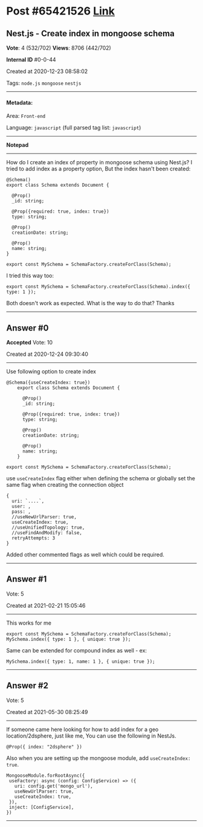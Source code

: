 
# Post \#65421526 [Link](https://stackoverflow.com/questions/65421526/)

## Nest.js - Create index in mongoose schema

**Vote**: 4 (532/702) **Views**: 8706 (442/702) 

**Internal ID** \#0-0-44

Created at 2020-12-23 08:58:02

Tags: `node.js` `mongoose` `nestjs`

----------

#### Metadata:

Area: `Front-end`

Language: `javascript` (full parsed tag list: `javascript`)

----------

**Notepad**


----------

How do I create an index of property in mongoose schema using Nest.js?
I tried to add index as a property option, But the index hasn't been created:
```
@Schema()
export class Schema extends Document {

  @Prop()
  _id: string;

  @Prop({required: true, index: true})
  type: string;

  @Prop()
  creationDate: string;

  @Prop()
  name: string;
}

export const MySchema = SchemaFactory.createForClass(Schema);
```

I tried this way too:
```
export const MySchema = SchemaFactory.createForClass(Schema).index({ type: 1 });
```

Both doesn't work as expected.
What is the way to do that?
Thanks


----------
        
## Answer \#0

**Accepted** Vote: 10

Created at 2020-12-24 09:30:40

------------

Use following option to create index
```
@Schema({useCreateIndex: true})
    export class Schema extends Document {
    
      @Prop()
      _id: string;
    
      @Prop({required: true, index: true})
      type: string;
    
      @Prop()
      creationDate: string;
    
      @Prop()
      name: string;
    }

export const MySchema = SchemaFactory.createForClass(Schema);
```

use `useCreateIndex` flag either when defining the schema
or globally set the same flag when creating the connection object
```
{
  uri: `....`,
  user: ,
  pass: ,
  //useNewUrlParser: true,
  useCreateIndex: true,
  //useUnifiedTopology: true,
  //useFindAndModify: false,
  retryAttempts: 3
}
```

Added other commented flags as well which could be required.


------------
    
    
## Answer \#1

 Vote: 5

Created at 2021-02-21 15:05:46

------------

This works for me
```
export const MySchema = SchemaFactory.createForClass(Schema);
MySchema.index({ type: 1 }, { unique: true });
```

Same can be extended for compound index as well - ex:
```
MySchema.index({ type: 1, name: 1 }, { unique: true });
```



------------
    
    
## Answer \#2

 Vote: 5

Created at 2021-05-30 08:25:49

------------

If someone came here looking for how to add index for a geo location/2dsphere, just like me, You can use the following in NestJs.
```
@Prop({ index: "2dsphere" })
```

Also when you are setting up the mongoose module, add `useCreateIndex: true`.
```
MongooseModule.forRootAsync({
 useFactory: async (config: ConfigService) => ({
   uri: config.get('mongo_url'),
   useNewUrlParser: true,
   useCreateIndex: true,
 }),
 inject: [ConfigService],
})
```



------------
    
    